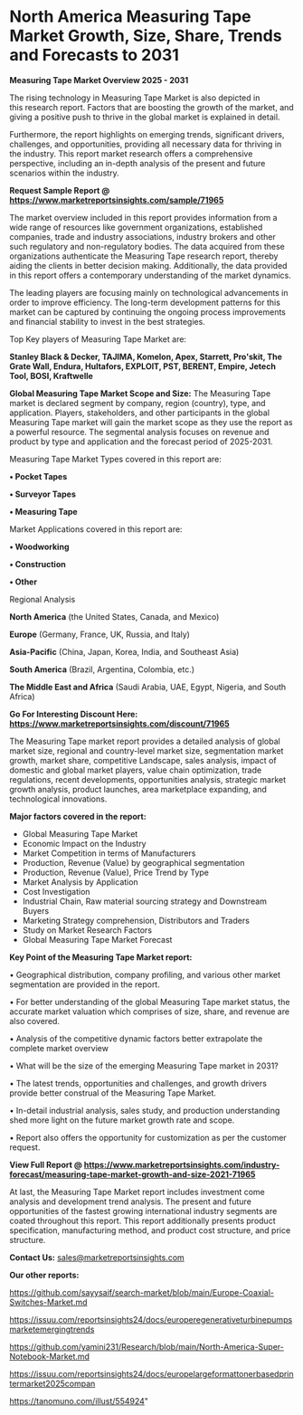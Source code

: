 # North America Measuring Tape Market Growth, Size, Share, Trends and Forecasts to 2031

<Strong> Measuring Tape Market Overview 2025 - 2031</strong>

The rising technology in Measuring Tape Market is also depicted in this research report. Factors that are boosting the growth of the market, and giving a positive push to thrive in the global market is explained in detail.

Furthermore, the report highlights on emerging trends, significant drivers, challenges, and opportunities, providing all necessary data for thriving in the industry. This report market research offers a comprehensive perspective, including an in-depth analysis of the present and future scenarios within the industry.

<strong>Request Sample Report @ <a href=https://www.marketreportsinsights.com/sample/71965>https://www.marketreportsinsights.com/sample/71965</a></strong>

The market overview included in this report provides information from a wide range of resources like government organizations, established companies, trade and industry associations, industry brokers and other such regulatory and non-regulatory bodies. The data acquired from these organizations authenticate the Measuring Tape research report, thereby aiding the clients in better decision making. Additionally, the data provided in this report offers a contemporary understanding of the market dynamics.

The leading players are focusing mainly on technological advancements in order to improve efficiency. The long-term development patterns for this market can be captured by continuing the ongoing process improvements and financial stability to invest in the best strategies.

Top Key players of Measuring Tape Market are:

<strong>Stanley Black & Decker, TAJIMA, Komelon, Apex, Starrett, Pro&#39;skit, The Grate Wall, Endura, Hultafors, EXPLOIT, PST, BERENT, Empire, Jetech Tool, BOSI, Kraftwelle</strong>

<strong><b>Global Measuring Tape Market Scope and Size:</b></strong>
The Measuring Tape market is declared segment by company, region (country), type, and application. Players, stakeholders, and other participants in the global Measuring Tape market will gain the market scope as they use the report as a powerful resource. The segmental analysis focuses on revenue and product by type and application and the forecast period of 2025-2031.

Measuring Tape Market Types covered in this report are:

<strong>• Pocket Tapes

• Surveyor Tapes

• Measuring Tape</strong>

Market Applications covered in this report are:

<strong>• Woodworking

• Construction

• Other</strong> 

Regional Analysis

<strong>North America</strong> (the United States, Canada, and Mexico)

<strong>Europe</strong> (Germany, France, UK, Russia, and Italy)

<strong>Asia-Pacific</strong> (China, Japan, Korea, India, and Southeast Asia)

<strong>South America</strong> (Brazil, Argentina, Colombia, etc.)

<strong>The Middle East and Africa</strong> (Saudi Arabia, UAE, Egypt, Nigeria, and South Africa)

<strong>Go For Interesting Discount Here: <a href=https://www.marketreportsinsights.com/discount/71965>https://www.marketreportsinsights.com/discount/71965</a></strong>

The Measuring Tape market report provides a detailed analysis of global market size, regional and country-level market size, segmentation market growth, market share, competitive Landscape, sales analysis, impact of domestic and global market players, value chain optimization, trade regulations, recent developments, opportunities analysis, strategic market growth analysis, product launches, area marketplace expanding, and technological innovations.

<strong><b>Major factors covered in the report:</b></strong>
<ul>
  <li>Global Measuring Tape Market </li>
  <li>Economic Impact on the Industry</li>
  <li>Market Competition in terms of Manufacturers</li>
  <li>Production, Revenue (Value) by geographical segmentation</li>
  <li>Production, Revenue (Value), Price Trend by Type</li>
  <li>Market Analysis by Application</li>
  <li>Cost Investigation</li>
  <li>Industrial Chain, Raw material sourcing strategy and Downstream Buyers</li>
  <li>Marketing Strategy comprehension, Distributors and Traders</li>
  <li>Study on Market Research Factors</li>
  <li>Global Measuring Tape Market Forecast</li>
</ul>

<strong><b>Key Point of the Measuring Tape Market report:</b></strong>

• Geographical distribution, company profiling, and various other market segmentation are provided in the report.

• For better understanding of the global Measuring Tape market status, the accurate market valuation which comprises of size, share, and revenue are also covered.

• Analysis of the competitive dynamic factors better extrapolate the complete market overview

• What will be the size of the emerging Measuring Tape market in 2031?

• The latest trends, opportunities and challenges, and growth drivers provide better construal of the Measuring Tape Market.

• In-detail industrial analysis, sales study, and production understanding shed more light on the future market growth rate and scope.

• Report also offers the opportunity for customization as per the customer request.

<strong><b>View Full Report @ <a href=https://www.marketreportsinsights.com/industry-forecast/measuring-tape-market-growth-and-size-2021-71965>https://www.marketreportsinsights.com/industry-forecast/measuring-tape-market-growth-and-size-2021-71965</a></b></strong>


At last, the Measuring Tape Market report includes investment come analysis and development trend analysis. The present and future opportunities of the fastest growing international industry segments are coated throughout this report. This report additionally presents product specification, manufacturing method, and product cost structure, and price structure.

<strong>Contact Us:</strong>
sales@marketreportsinsights.com

<strong>Our other reports:</strong>

<a href=https://github.com/sayysaif/search-market/blob/main/Europe-Coaxial-Switches-Market.md>https://github.com/sayysaif/search-market/blob/main/Europe-Coaxial-Switches-Market.md</a>

<a href=https://issuu.com/reportsinsights24/docs/europeregenerativeturbinepumpsmarketemergingtrends>https://issuu.com/reportsinsights24/docs/europeregenerativeturbinepumpsmarketemergingtrends</a>

<a href=https://github.com/yamini231/Research/blob/main/North-America-Super-Notebook-Market.md>https://github.com/yamini231/Research/blob/main/North-America-Super-Notebook-Market.md</a>

<a href=https://issuu.com/reportsinsights24/docs/europelargeformattonerbasedprintermarket2025compan>https://issuu.com/reportsinsights24/docs/europelargeformattonerbasedprintermarket2025compan</a>

<a href=https://tanomuno.com/illust/554924>https://tanomuno.com/illust/554924</a>"
